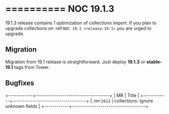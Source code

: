 

==========
NOC 19.1.3
==========

19.1.3 release contains 1 optimization of collections import.
If you plan to upgrade collections on :ref:`NOC 19.1 <release-19.1>`
you are urged to upgrade.

Migration
---------

Migration from 19.1 release is straightforward. Just deploy **19.1.3** or **stable-19.1** tags from Tower.

Bugfixes
--------
+------------+------------------------------------+
| MR         | Title                              |
+------------+------------------------------------+
| :mr:`2612` | collections: Ignore unknown fields |
+------------+------------------------------------+
